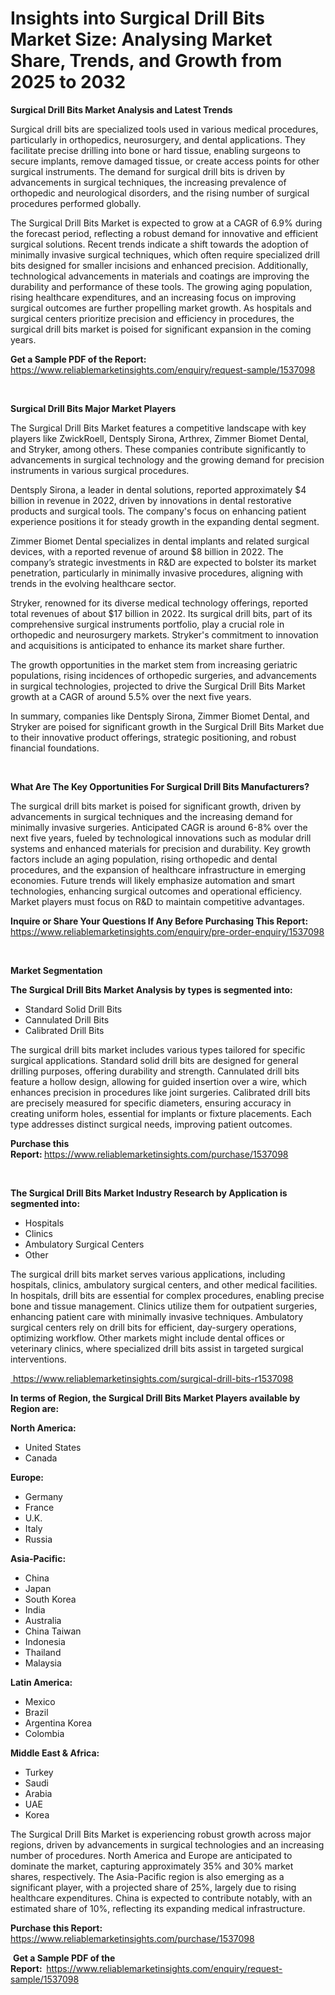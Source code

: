 <p><h1>Insights into Surgical Drill Bits Market Size: Analysing Market Share, Trends, and Growth from 2025 to 2032</h1></p><p><strong>Surgical Drill Bits Market Analysis and Latest Trends</strong></p>
<p><p>Surgical drill bits are specialized tools used in various medical procedures, particularly in orthopedics, neurosurgery, and dental applications. They facilitate precise drilling into bone or hard tissue, enabling surgeons to secure implants, remove damaged tissue, or create access points for other surgical instruments. The demand for surgical drill bits is driven by advancements in surgical techniques, the increasing prevalence of orthopedic and neurological disorders, and the rising number of surgical procedures performed globally.</p><p>The Surgical Drill Bits Market is expected to grow at a CAGR of 6.9% during the forecast period, reflecting a robust demand for innovative and efficient surgical solutions. Recent trends indicate a shift towards the adoption of minimally invasive surgical techniques, which often require specialized drill bits designed for smaller incisions and enhanced precision. Additionally, technological advancements in materials and coatings are improving the durability and performance of these tools. The growing aging population, rising healthcare expenditures, and an increasing focus on improving surgical outcomes are further propelling market growth. As hospitals and surgical centers prioritize precision and efficiency in procedures, the surgical drill bits market is poised for significant expansion in the coming years.</p></p>
<p><strong>Get a Sample PDF of the Report:&nbsp;</strong> <a href="https://www.reliablemarketinsights.com/enquiry/request-sample/1537098?utm_campaign=2714&utm_medium=2&utm_source=Github&utm_content=ia&utm_term=13042025&utm_id=surgical-drill-bits">https://www.reliablemarketinsights.com/enquiry/request-sample/1537098</a></p>
<p>&nbsp;</p>
<p><strong>Surgical Drill Bits Major Market Players</strong></p>
<p><p>The Surgical Drill Bits Market features a competitive landscape with key players like ZwickRoell, Dentsply Sirona, Arthrex, Zimmer Biomet Dental, and Stryker, among others. These companies contribute significantly to advancements in surgical technology and the growing demand for precision instruments in various surgical procedures. </p><p>Dentsply Sirona, a leader in dental solutions, reported approximately $4 billion in revenue in 2022, driven by innovations in dental restorative products and surgical tools. The company's focus on enhancing patient experience positions it for steady growth in the expanding dental segment.</p><p>Zimmer Biomet Dental specializes in dental implants and related surgical devices, with a reported revenue of around $8 billion in 2022. The company’s strategic investments in R&D are expected to bolster its market penetration, particularly in minimally invasive procedures, aligning with trends in the evolving healthcare sector.</p><p>Stryker, renowned for its diverse medical technology offerings, reported total revenues of about $17 billion in 2022. Its surgical drill bits, part of its comprehensive surgical instruments portfolio, play a crucial role in orthopedic and neurosurgery markets. Stryker's commitment to innovation and acquisitions is anticipated to enhance its market share further.</p><p>The growth opportunities in the market stem from increasing geriatric populations, rising incidences of orthopedic surgeries, and advancements in surgical technologies, projected to drive the Surgical Drill Bits Market growth at a CAGR of around 5.5% over the next five years. </p><p>In summary, companies like Dentsply Sirona, Zimmer Biomet Dental, and Stryker are poised for significant growth in the Surgical Drill Bits Market due to their innovative product offerings, strategic positioning, and robust financial foundations.</p></p>
<p>&nbsp;</p>
<p><strong>What Are The Key Opportunities For Surgical Drill Bits Manufacturers?</strong></p>
<p><p>The surgical drill bits market is poised for significant growth, driven by advancements in surgical techniques and the increasing demand for minimally invasive surgeries. Anticipated CAGR is around 6-8% over the next five years, fueled by technological innovations such as modular drill systems and enhanced materials for precision and durability. Key growth factors include an aging population, rising orthopedic and dental procedures, and the expansion of healthcare infrastructure in emerging economies. Future trends will likely emphasize automation and smart technologies, enhancing surgical outcomes and operational efficiency. Market players must focus on R&D to maintain competitive advantages.</p></p>
<p><strong>Inquire or Share Your Questions If Any Before Purchasing This Report:</strong> <a href="https://www.reliablemarketinsights.com/enquiry/pre-order-enquiry/1537098?utm_campaign=2714&utm_medium=2&utm_source=Github&utm_content=ia&utm_term=13042025&utm_id=surgical-drill-bits">https://www.reliablemarketinsights.com/enquiry/pre-order-enquiry/1537098</a></p>
<p>&nbsp;</p>
<p><strong>Market Segmentation</strong></p>
<p><strong>The Surgical Drill Bits Market Analysis by types is segmented into:</strong></p>
<p><ul><li>Standard Solid Drill Bits</li><li>Cannulated Drill Bits</li><li>Calibrated Drill Bits</li></ul></p>
<p><p>The surgical drill bits market includes various types tailored for specific surgical applications. Standard solid drill bits are designed for general drilling purposes, offering durability and strength. Cannulated drill bits feature a hollow design, allowing for guided insertion over a wire, which enhances precision in procedures like joint surgeries. Calibrated drill bits are precisely measured for specific diameters, ensuring accuracy in creating uniform holes, essential for implants or fixture placements. Each type addresses distinct surgical needs, improving patient outcomes.</p></p>
<p><strong>Purchase this Report:&nbsp;</strong><a href="https://www.reliablemarketinsights.com/purchase/1537098?utm_campaign=2714&utm_medium=2&utm_source=Github&utm_content=ia&utm_term=13042025&utm_id=surgical-drill-bits">https://www.reliablemarketinsights.com/purchase/1537098</a></p>
<p>&nbsp;</p>
<p><strong>The Surgical Drill Bits Market Industry Research by Application is segmented into:</strong></p>
<p><ul><li>Hospitals</li><li>Clinics</li><li>Ambulatory Surgical Centers</li><li>Other</li></ul></p>
<p><p>The surgical drill bits market serves various applications, including hospitals, clinics, ambulatory surgical centers, and other medical facilities. In hospitals, drill bits are essential for complex procedures, enabling precise bone and tissue management. Clinics utilize them for outpatient surgeries, enhancing patient care with minimally invasive techniques. Ambulatory surgical centers rely on drill bits for efficient, day-surgery operations, optimizing workflow. Other markets might include dental offices or veterinary clinics, where specialized drill bits assist in targeted surgical interventions.</p></p>
<p><a href="https://www.reliablemarketinsights.com/surgical-drill-bits-r1537098?utm_campaign=2714&utm_medium=2&utm_source=Github&utm_content=ia&utm_term=13042025&utm_id=surgical-drill-bits">&nbsp;https://www.reliablemarketinsights.com/surgical-drill-bits-r1537098</a></p>
<p><strong>In terms of Region, the Surgical Drill Bits Market Players available by Region are:</strong></p>
<p>
    <p> <strong> North America: </strong>
        <ul>
            <li>United States</li>
            <li>Canada</li>
        </ul>
        </p> 
    <p> <strong> Europe: </strong>
        <ul>
            <li>Germany</li>
            <li>France</li>
            <li>U.K.</li>
            <li>Italy</li>
            <li>Russia</li>
        </ul>
        </p> 
    <p> <strong> Asia-Pacific: </strong>
        <ul>
            <li>China</li>
            <li>Japan</li>
            <li>South Korea</li>
            <li>India</li>
            <li>Australia</li>
            <li>China Taiwan</li>
            <li>Indonesia</li>
            <li>Thailand</li>
            <li>Malaysia</li>
        </ul>
        </p> 
    <p> <strong> Latin America: </strong>
        <ul>
            <li>Mexico</li>
            <li>Brazil</li>
            <li>Argentina Korea</li>
            <li>Colombia</li>
        </ul>
        </p> 
    <p> <strong> Middle East & Africa: </strong>
        <ul>
            <li>Turkey</li>
            <li>Saudi</li>
            <li>Arabia</li>
            <li>UAE</li>
            <li>Korea</li>
        </ul>
    </p>
    </p>
<p><p>The Surgical Drill Bits Market is experiencing robust growth across major regions, driven by advancements in surgical technologies and an increasing number of procedures. North America and Europe are anticipated to dominate the market, capturing approximately 35% and 30% market shares, respectively. The Asia-Pacific region is also emerging as a significant player, with a projected share of 25%, largely due to rising healthcare expenditures. China is expected to contribute notably, with an estimated share of 10%, reflecting its expanding medical infrastructure.</p></p>
<p><strong>Purchase this Report: </strong><a href="https://www.reliablemarketinsights.com/purchase/1537098?utm_campaign=2714&utm_medium=2&utm_source=Github&utm_content=ia&utm_term=13042025&utm_id=surgical-drill-bits">https://www.reliablemarketinsights.com/purchase/1537098</a></p>
<p>&nbsp;<strong>Get a Sample PDF of the Report:&nbsp;&nbsp;</strong><a href="https://www.reliablemarketinsights.com/enquiry/request-sample/1537098?utm_campaign=2714&utm_medium=2&utm_source=Github&utm_content=ia&utm_term=13042025&utm_id=surgical-drill-bits">https://www.reliablemarketinsights.com/enquiry/request-sample/1537098</a></p>
<p><strong></strong></p>
<p><p></p><p></p><p></p></p>